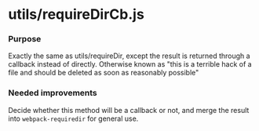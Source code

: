 # utils/requireDirCb.js

### Purpose

Exactly the same as utils/requireDir, except the result is returned through a callback instead of directly. Otherwise 
known as "this is a terrible hack of a file and should be deleted as soon as reasonably possible"

### Needed improvements

Decide whether this method will be a callback or not, and merge the result into `webpack-requiredir` for general use.
